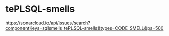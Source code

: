 # tePLSQL-smells

https://sonarcloud.io/api/issues/search?componentKeys=sqlsmells_tePLSQL-smells&types=CODE_SMELL&ps=500

